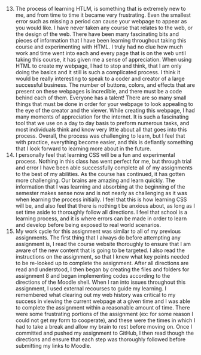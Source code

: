 13. The process of learning HTLM, is something that is extremely new to me, and from time to time it became very frustrating. Even the smallest error such as missing a period can cause your webpage to appear as you would like. I have never taken any course that relates to the web, or the design of the web. There have been many fascinating bits and pieces of information that I have been learning throughout taking this course and experimenting with HTML. I truly had no clue how much work and time went into each and every page that is on the web until taking this course, it has given me a sense of appreciation. When using HTML to create my webpage, I had to stop and think, that I am only doing the basics and it still is such a complicated process. I think it would be really interesting to speak to a coder and creator of a large successful business. The number of buttons, colors, and effects that are present on these webpages is incredible, and there must be a code behind each of them. Everyone has a talent! There are so many small things that must be done in order for your webpage to look appealing to the eye of the creator and the viewer. While creating this webpage, I had many moments of appreciation for the internet. It is such a fascinating tool that we use on a day to day basis to preform numerous tasks, and most individuals think and know very little about all that goes into this process. Overall, the process was challenging to learn, but I feel that with practice, everything become easier, and this is defiantly something that I look forward to learning more about in the future.
14. I personally feel that learning CSS will be a fun and experimental process. Nothing in this class has went perfect for me, but through trial and error I have been able successfully complete all of my assignments to the best of my abilities. As the course has continued, it has gotten more challenging. Our brains are amazing and learn quickly. The information that I was learning and absorbing at the beginning of the semester makes sense now and is not nearly as challenging as it was when learning the process initially. I feel that this is how learning CSS will be, and also feel that there is nothing t be anxious about, as long as I set time aside to thoroughly follow all directions. I feel that school is a learning process, and it is where errors can be made in order to learn and develop before being exposed to real world scenarios.
15. My work cycle for this assignment was similar to all of my previous assignments. The first thing that I always do before attempting any assignment is, I read the course website thoroughly to ensure that I am aware of the new content that is going to be targeted. I also read the instructions on the assignment, so that I knew what key points needed to be re-looked up to complete the assignment. After all directions are read and understood, I then began by creating the files and folders for assignment 8 and began implementing codes according to the directions of the Moodle shell. When I ran into issues throughout this assignment, I used external recourses to guide my learning. I remembered what clearing out my web history was critical to my success in viewing the current webpage at a given time and I was able to complete the assignment within a reasonable amount of time. There were some frustrating portions of the assignment (ex: for some reason I could not get my form to cooperate), and these were the times in which I had to take a break and allow my brain to rest before moving on. Once I committed and pushed my assignment to GitHub, I then read though the directions and ensure that each step was thoroughly followed before submitting my links to Moodle. 
